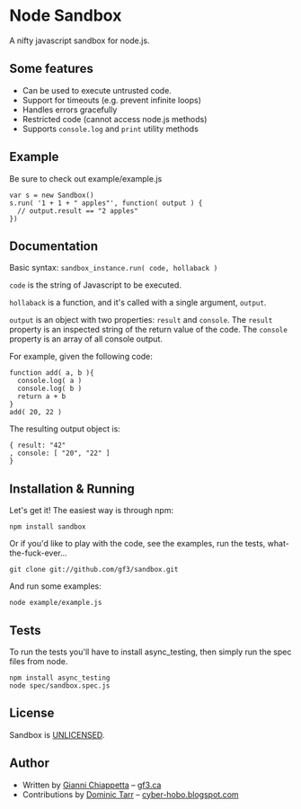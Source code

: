 # Node Sandbox

A nifty javascript sandbox for node.js.

## Some features

- Can be used to execute untrusted code.
- Support for timeouts (e.g. prevent infinite loops)
- Handles errors gracefully
- Restricted code (cannot access node.js methods)
- Supports `console.log` and `print` utility methods

## Example

Be sure to check out example/example.js

    var s = new Sandbox()
    s.run( '1 + 1 + " apples"', function( output ) {
      // output.result == "2 apples"
    })

## Documentation

Basic syntax: `sandbox_instance.run( code, hollaback )`

`code` is the string of Javascript to be executed.

`hollaback` is a function, and it's called with a single argument, `output`.

`output` is an object with two properties: `result` and `console`. The `result`
property is an inspected string of the return value of the code. The `console`
property is an array of all console output.

For example, given the following code:

    function add( a, b ){
      console.log( a )
      console.log( b )
      return a + b
    }
    add( 20, 22 )

The resulting output object is:

    { result: "42"
    , console: [ "20", "22" ]
    }

## Installation & Running

Let's get it! The easiest way is through npm:

    npm install sandbox

Or if you'd like to play with the code, see the examples, run the tests,
what-the-fuck-ever...

    git clone git://github.com/gf3/sandbox.git

And run some examples:

    node example/example.js

## Tests

To run the tests you'll have to install async_testing, then simply run the spec
files from node.

    npm install async_testing
    node spec/sandbox.spec.js

## License

Sandbox is [UNLICENSED](http://unlicense.org/).

## Author

- Written by [Gianni Chiappetta](http://github.com/gf3) &ndash; [gf3.ca](http://gf3.ca)
- Contributions by [Dominic Tarr](http://github.com/dominictarr) &ndash; [cyber-hobo.blogspot.com](http://cyber-hobo.blogspot.com/)

